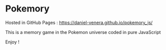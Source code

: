 # Pokemory

Hosted in GitHub Pages : https://daniel-venera.github.io/pokemory_js/

This is a memory game in the Pokemon universe coded in pure JavaScript

Enjoy !
